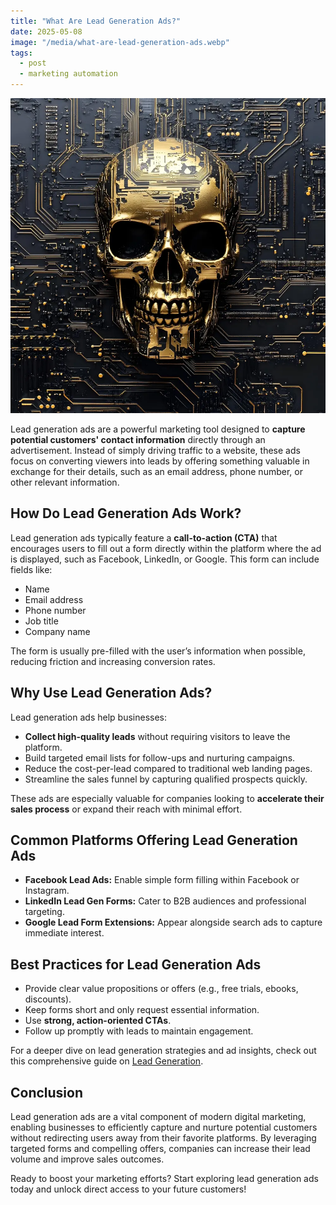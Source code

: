 ```yaml
---
title: "What Are Lead Generation Ads?"
date: 2025-05-08
image: "/media/what-are-lead-generation-ads.webp"
tags:
  - post
  - marketing automation
---
```


![What Are Lead Generation Ads?](/media/what-are-lead-generation-ads.webp)

Lead generation ads are a powerful marketing tool designed to **capture potential customers' contact information** directly through an advertisement. Instead of simply driving traffic to a website, these ads focus on converting viewers into leads by offering something valuable in exchange for their details, such as an email address, phone number, or other relevant information.

## How Do Lead Generation Ads Work?

Lead generation ads typically feature a **call-to-action (CTA)** that encourages users to fill out a form directly within the platform where the ad is displayed, such as Facebook, LinkedIn, or Google. This form can include fields like:

- Name  
- Email address  
- Phone number  
- Job title  
- Company name  

The form is usually pre-filled with the user’s information when possible, reducing friction and increasing conversion rates.

## Why Use Lead Generation Ads?

Lead generation ads help businesses:

- **Collect high-quality leads** without requiring visitors to leave the platform.
- Build targeted email lists for follow-ups and nurturing campaigns.
- Reduce the cost-per-lead compared to traditional web landing pages.
- Streamline the sales funnel by capturing qualified prospects quickly.

These ads are especially valuable for companies looking to **accelerate their sales process** or expand their reach with minimal effort.

## Common Platforms Offering Lead Generation Ads

- **Facebook Lead Ads:** Enable simple form filling within Facebook or Instagram.
- **LinkedIn Lead Gen Forms:** Cater to B2B audiences and professional targeting.
- **Google Lead Form Extensions:** Appear alongside search ads to capture immediate interest.

## Best Practices for Lead Generation Ads

- Provide clear value propositions or offers (e.g., free trials, ebooks, discounts).
- Keep forms short and only request essential information.
- Use **strong, action-oriented CTAs**.
- Follow up promptly with leads to maintain engagement.

For a deeper dive on lead generation strategies and ad insights, check out this comprehensive guide on [Lead Generation](https://leadcraftr.com/posts/lead-generation/).

## Conclusion

Lead generation ads are a vital component of modern digital marketing, enabling businesses to efficiently capture and nurture potential customers without redirecting users away from their favorite platforms. By leveraging targeted forms and compelling offers, companies can increase their lead volume and improve sales outcomes.

Ready to boost your marketing efforts? Start exploring lead generation ads today and unlock direct access to your future customers!
